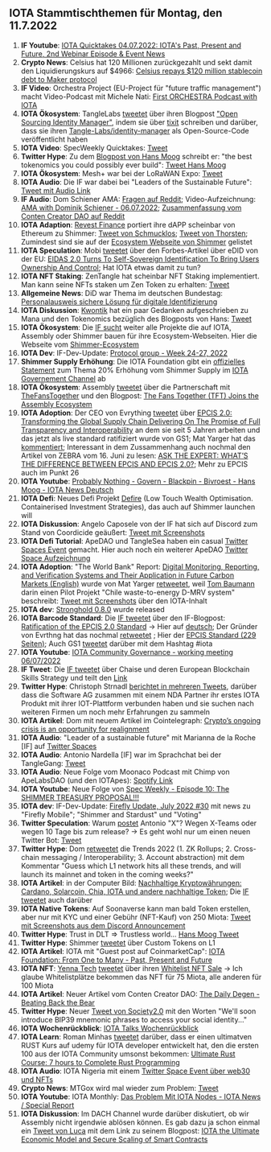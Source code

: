 ## IOTA Stammtischthemen für Montag, den 11.7.2022

1. **IF Youtube**: [IOTA Quicktakes 04.07.2022: IOTA's Past, Present and Future, 2nd Webinar Episode & Event News](https://www.youtube.com/watch?v=N4JjTWBEAGs)
2. **Crypto News**: Celsius hat 120 Millionen zurückgezahlt und sekt damit den Liquidierungskurs auf $4966: [Celsius repays $120 million stablecoin debt to Maker protocol](https://www.theblock.co/post/155751/celsius-repays-120-million-stablecoin-debt-to-maker-protocol?utm_source=twitter&utm_medium=social)
3. **IF Video**: Orchestra Project (EU-Project für "future traffic management") macht Video-Podcast mit Michele Nati: [First ORCHESTRA Podcast with IOTA](https://orchestra2020.eu/first-orchestra-podcast-with-iota/)
4. **IOTA Ökosystem**: TangleLabs [tweetet](https://twitter.com/Tangle_Labs/status/1543982686246780929?s=20&t=d-WHuo7iaKFkf8PJ0AyMFw) über ihren Blogpost ["Open Sourcing Identity Manager"](https://blog.tanglelabs.io/identitymanager-release/), indem sie über [tixit](https://tixit.live/) schreiben und darüber, dass sie ihren [Tangle-Labs/identity-manager](https://github.com/Tangle-Labs/identity-manager) als Open-Source-Code veröffentlicht haben
5. **IOTA Video**: SpecWeekly Quicktakes: [Tweet](https://twitter.com/SpecWeekly/status/1544222552779739136?s=20&t=d-WHuo7iaKFkf8PJ0AyMFw)
6. **Twitter Hype**: Zu dem [Blogpost von Hans Moog](https://husqy.medium.com/the-trust-machine-part5-dlts-existential-crisis-tokenomics-and-mana-645a2ae8dbd8) schreibt er: "the best tokenomics you could possibly ever build": [Tweet Hans Moog](https://twitter.com/hus_qy/status/1543962580380696576?s=20&t=d-WHuo7iaKFkf8PJ0AyMFw)
7. **IOTA Ökosystem**: Mesh+ war bei der LoRaWAN Expo: [Tweet](https://twitter.com/ChirpIoT/status/1534190679945105410?s=20&t=LS-6JQXazG9khIJAQtb5oA)
8. **IOTA Audio**: Die IF war dabei bei "Leaders of the Sustainable Future": [Tweet mit Audio Link](https://twitter.com/iota/status/1544245959378587648?s=20&t=d-WHuo7iaKFkf8PJ0AyMFw)
9. **IF Audio**: Dom Schiener AMA: [Fragen auf Reddit](https://www.reddit.com/r/Iota/comments/vr47c5/ama_with_dominik_schiener_july_6th_2022/); Video-Aufzeichnung: [AMA with Dominik Schiener - 06.07.2022](https://www.youtube.com/watch?v=cn6wsSN_9hk); [Zusammenfassung vom Conten Creator DAO auf Reddit](https://www.reddit.com/r/Iota/comments/vsx72q/daily_degen_newsletter_presents_summary_of_iota/)
10. **IOTA Adaption**: [Revest Finance](https://twitter.com/RevestFinance) portiert ihre dAPP scheinbar von Ethereum zu Shimmer: [Tweet von Schmucklos](https://twitter.com/Schmucklos_/status/1544395337586057219?s=20); [Tweet von Thorsten](https://twitter.com/theissler/status/1544369482533052424?s=20); Zumindest sind sie auf der [Ecosystem Webseite von Shimmer](https://shimmer.network/ecosystem) gelistet
11. **IOTA Speculation**: Mobi [tweetet](https://twitter.com/dltMOBI/status/1544446873397628929?s=20) über den Forbes-Artikel über eDID von der EU: [EIDAS 2.0 Turns To Self-Sovereign Identification To Bring Users Ownership And Control](https://www.forbes.com/sites/alastairjohnson/2022/07/05/eidas-20-turns-to-self-sovereign-identification-to-bring-users-ownership-and-control/?sh=fc189597f07e); Hat IOTA etwas damit zu tun?
12. **IOTA NFT Staking**: ZenTangle hat scheinbar NFT Staking implementiert. Man kann seine NFTs staken um Zen Token zu erhalten: [Tweet](https://twitter.com/zentangle_io/status/1544407863778373632?s=20)
13. **Allgemeine News**: DiD war Thema im deutschen Bundestag: [Personalausweis sichere Lösung für digitale Identifizierung](https://www.bundestag.de/dokumente/textarchiv/2022/kw27-pa-digitales-identitaeten-901172)
14. **IOTA Diskussion**: [Kwontik](https://twitter.com/Kwontik) hat ein paar Gedanken aufgeschrieben zu Mana und den Tokenomics bezüglich des Blogposts von Hans: [Tweet](https://twitter.com/Kwontik/status/1544447882308325377?s=20&t=4WXZdcgVpzzcLtN1GGYnvg)
15. **IOTA Ökosystem**: Die [IF sucht](https://twitter.com/iota/status/1544410795525775360?s=20&t=4WXZdcgVpzzcLtN1GGYnvg) weiter alle Projekte die auf IOTA, Assembly oder Shimmer bauen für ihre Ecosystem-Webseiten. Hier die Webseite vom [Shimmer-Ecosystem](https://shimmer.network/ecosystem)
16. **IOTA Dev**: IF-Dev-Update: [Protocol group - Week 24-27, 2022](https://github.com/iotaledger/research-updates/discussions/41)
17. **Shimmer Supply Erhöhung**: Die IOTA Foundation gibt ein [offizielles Statement](https://govern.iota.org/t/discussion-follow-up-proposal-to-the-establishment-of-a-shimmer-ecosystem-fund/1315/49) zum Thema 20% Erhöhung vom Shimmer Supply im [IOTA Governement Channel](https://govern.iota.org/) ab
18. **IOTA Ökosystem**: Assembly [tweetet](https://twitter.com/assembly_net/status/1544667494698344449?s=20&t=_ojBA7Cuoqx7mJbx5HXKKA) über die Partnerschaft mit [TheFansTogether](https://twitter.com/TheFansTogether) und den Blogpost: [The Fans Together (TFT) Joins the Assembly Ecosystem](https://blog.assembly.sc/the-fans-together-tft-joins-the-assembly-ecosystem/)
19. **IOTA Adoption**: Der CEO von Evrything [tweetet](https://twitter.com/domguinard/status/1544731021656170498?s=20&t=2tvOwQaUWMNVifrBULcXCg) über [EPCIS 2.0: Transforming the Global Supply Chain Delivering On The Promise of Full Transparency and Interoperability](https://domguinard.medium.com/epcis-2-0-transforming-the-global-supply-chain-delivering-on-the-promise-of-full-transparency-and-2713b1194a3f) an dem sie seit 5 Jahren arbeiten und das jetzt als live standard ratifiziert wurde von GS1; Mat Yarger hat das [kommentiert](https://twitter.com/Mat_Yarger/status/1544778735093678080?s=20&t=2tvOwQaUWMNVifrBULcXCg); Interessant in dem Zussammenhang auch nochmal den Artikel von ZEBRA vom 16. Juni zu lesen: [ASK THE EXPERT: WHAT’S THE DIFFERENCE BETWEEN EPCIS AND EPCIS 2.0?](https://www.zebra.com/us/en/blog/posts/2022/the-difference-between-epcis-and-epcis-2-0.html); Mehr zu EPCIS auch im Punkt 26
20. **IOTA Youtube**: [Probably Nothing - Govern - Blackpin - Bivroest - Hans Moog - IOTA News Deutsch](https://www.youtube.com/watch?app=desktop&v=Kw43PXzyjFA)
21. **IOTA Defi**: Neues Defi Projekt [Defire](https://twitter.com/DeFIRE_org/status/1542490030173818881?s=20&t=2tvOwQaUWMNVifrBULcXCg) (Low Touch Wealth Optimisation. Containerised Investment Strategies), das auch auf Shimmer launchen will 
22. **IOTA Diskussion**: Angelo Caposele von der IF hat sich auf Discord zum Stand von Coordicide geäußert: [Tweet mit Screenshots](https://twitter.com/Vrom14286662/status/1544775295495970816?s=20&t=2tvOwQaUWMNVifrBULcXCg)
23. **IOTA Defi Tutorial**: ApeDAO und TangleSea haben ein casual [Twitter Spaces Event](https://twitter.com/ApeLabsEdu/status/1544717229194969089?s=20&t=2tvOwQaUWMNVifrBULcXCg) gemacht. Hier auch noch ein weiterer ApeDAO [Twitter Space Aufzeichnung](https://twitter.com/iotapes/status/1545454004385218565?s=20&t=pvu18sPTGhsFOpxqQ6Z4Ng)
24. **IOTA Adoption**: "The World Bank" Report: [Digital Monitoring, Reporting, and Verification Systems and Their Application in Future Carbon Markets (English)](https://documents.worldbank.org/en/publication/documents-reports/documentdetail/099605006272210909/idu0ca02ce8009a2404bb70bb6d0233b54ffad5e) wurde von Mat Yarger [retweetet](https://twitter.com/Mat_Yarger/status/1544778030765297665?s=20&t=2tvOwQaUWMNVifrBULcXCg), weil [Tom Baumann](https://twitter.com/TomTC4TC/status/1542550776827899904?s=20&t=2tvOwQaUWMNVifrBULcXCg) darin einen Pilot Projekt "Chile waste-to-energy D-MRV system" beschreibt: [Tweet mit Screenshots](https://twitter.com/Vrom14286662/status/1544601652186988545?s=20&t=2tvOwQaUWMNVifrBULcXCg) über den IOTA-Inhalt
25. **IOTA dev**:  [Stronghold 0.8.0](https://github.com/iotaledger/stronghold.rs) wurde released
26. **IOTA Barcode Standard**: Die [IF tweetet](https://twitter.com/iota/status/1544969503083216897?s=20&t=WxidU_k1WbInz-AI-kP_wA) über den IF-Blogpost: [Ratification of the EPCIS 2.0 Standard](https://blog.iota.org/ratification-of-epcis-2-0/) -> Hier auf [deutsch](https://iota-kurs.de/ratifizierung-des-epcis-2-0-standards/); Der Gründer von Evrthng hat das nochmal [retweetet](https://twitter.com/domguinard/status/1544972613075746817?s=20&t=aUzzU4iEZLGjZ9z9rIN0Ng) ; Hier der [EPCIS Standard (229 Seiten)](https://ref.gs1.org/standards/epcis/); Auch GS1 [tweetet](https://twitter.com/gs1/status/1545362082106937348?s=20&t=pvu18sPTGhsFOpxqQ6Z4Ng) darüber mit dem Hashtag #iota
27. **IOTA Youtube**: [IOTA Community Governance - working meeting 06/07/2022](https://www.youtube.com/watch?v=ZFd9GpKpEyA)
28. **IF Tweet**: Die [IF tweetet](https://twitter.com/iota/status/1544969494233227264?s=20&t=WxidU_k1WbInz-AI-kP_wA) über Chaise und deren European Blockchain Skills Strategy und teilt den [Link](https://chaise-blockchainskills.eu/chaise-releases-its-blockchain-skills-strategy-to-position-the-eu-at-the-forefront-of-blockchain-innovation-uptake/)
29. **Twitter Hype**: Christoph Strnadl [berichtet in mehreren Tweets](https://twitter.com/archimate/status/1545040543763181568?s=20&t=WxidU_k1WbInz-AI-kP_wA), darüber dass die Software AG zusammen mit einem NDA Partner ihr erstes IOTA Produkt mit ihrer IOT-Plattform verbunden haben und sie suchen nach weiteren Firmen um noch mehr Erfahrungen zu sammeln
30. **IOTA Artikel**: Dom mit neuem Artikel im Cointelegraph: [Crypto’s ongoing crisis is an opportunity for realignment](https://cointelegraph.com/news/crypto-s-ongoing-crisis-is-an-opportunity-for-realignment)
31. **IOTA Audio**: "Leader of a sustainable future" mit Marianna de la Roche [IF] auf [Twitter Spaces](https://twitter.com/blockleaders/status/1543925928165769219?s=20&t=aUzzU4iEZLGjZ9z9rIN0Ng)
32. **IOTA Audio**: Antonio Nardella [IF] war im Sprachchat bei der TangleGang: [Tweet](https://twitter.com/GangTangleTalk/status/1545020900017426442?s=20&t=xhdXY9w3GAe584QyhzzoTA)
33. **IOTA Audio**: Neue Folge vom Moonaco Podcast mit Chimp von ApeLabsDAO (und den IOTApes): [Spotify Link](https://open.spotify.com/episode/75csncaGJyWfd1mzuFplOA?si=5vxCUiMtRwaqELTN_g5-UA&nd=1)
34. **IOTA Youtube**: Neue Folge von [Spec Weekly - Episode 10: The SHIMMER TREASURY PROPOSAL!!!](https://www.youtube.com/watch?v=xGbF1hYGTF0&feature=youtu.be)
35. **IOTA dev**: IF-Dev-Update: [Firefly Update, July 2022 #30](https://github.com/iotaledger/engineering-updates/discussions/30) mit news zu "Firefly Mobile"; "Shimmer and Stardust" und "Voting"
36. **Twitter Speculation**: Warum [postet](https://twitter.com/antonionardella/status/1545297236191596545?s=20&t=pvu18sPTGhsFOpxqQ6Z4Ng) Antonio "X"? Wegen X-Teams oder wegen 10 Tage bis zum release? -> Es geht wohl nur um einen neuen Twitter Bot: [Tweet](https://twitter.com/antonionardella/status/1545806727525826560?s=20&t=rF3RppwKOTFN-3MoEsvL6Q)
37. **Twitter Hype**: Dom [retweetet](https://twitter.com/DomSchiener/status/1545084308200849408?s=20&t=pvu18sPTGhsFOpxqQ6Z4Ng) die Trends 2022 (1. ZK Rollups; 2. Cross-chain messaging / Interoperability; 3. Account abstraction) mit dem Kommentar "Guess which L1 network hits all these trends, and will launch its mainnet and token in the coming weeks?"
38. **IOTA Artikel**: in der Computer Bild: [Nachhaltige Kryptowährungen: Cardano, Solarcoin, Chia, IOTA und andere nachhaltige Token](https://www.computerbild.de/artikel/cb-Tipps-Finanzen-Nachhaltige-Kryptowaehrungen-30841373.html); Die [IF tweetet](https://twitter.com/iota/status/1546449224182677506?s=20&t=qJRl5hK7EjOpLWTVoIZnDw) auch darüber
39. **IOTA Native Tokens**: Auf Soonaverse kann man bald Token erstellen, aber nur mit KYC und einer Gebühr (NFT-Kauf) von 250 Miota: [Tweet mit Screenshots aus dem Discord Announcement](https://twitter.com/Vrom14286662/status/1545660173758435329?s=20&t=pvu18sPTGhsFOpxqQ6Z4Ng)
40. **Twitter Hype**: Trust in DLT => Trustless world... [Hans Moog Tweet](https://twitter.com/hus_qy/status/1545603824995520513?s=20&t=pvu18sPTGhsFOpxqQ6Z4Ng)
41. **Twitter Hype**: Shimmer [tweetet](https://twitter.com/shimmernet/status/1545437658410795011?s=20&t=pvu18sPTGhsFOpxqQ6Z4Ng) über Custom Tokens on L1
42. **IOTA Artikel**: IOTA mit "Guest post auf CoinmarketCap": [IOTA Foundation: From One to Many - Past, Present and Future](https://coinmarketcap.com/community/articles/30764)
43. **IOTA NFT**: [Yenna Tech](https://yenna.tech/) [tweetet](https://twitter.com/YennaTech/status/1545136122937757698?s=20&t=pvu18sPTGhsFOpxqQ6Z4Ng) über ihren [Whitelist NFT Sale](https://soonaverse.com/collection/0x022b16a582570cee6d4f764a4e979b125b58453e) -> Ich glaube Whitelistplätze bekommen das NFT für 75 Miota, alle anderen für 100 Miota
44. **IOTA Artikel**: Neuer Artikel vom Conten Creator DAO: [The Daily Degen - Beating Back the Bear](https://iotacreator.substack.com/p/the-daily-degen-beating-back-the?utm_source=%2Finbox&utm_medium=reader2)
45. **Twitter Hype**: Neuer [Tweet von Society2.0](https://twitter.com/society2/status/1353985067136106497?s=20&t=KqbilumRnXczSODK7C_Bqg) mit den Worten "We'll soon introduce BIP39 mnemonic phrases to access your social identity..."
46. **IOTA Wochenrückblick**: [IOTA Talks Wochenrückblick](https://www.iota-talk.com/index.php?article/200-wochenr%C3%BCckblick-vom-3-bis-9-juli-2022/)
47. **IOTA Learn**: Roman Minhas [tweetet](https://twitter.com/N_N_Minhas/status/1546376682294190080?s=20&t=z-WPHlp5N_WGFoNX6PJjCw) darüber, dass er einen ultimatven RUST Kurs auf udemy für IOTA developer entwickelt hat, den die ersten 100 aus der IOTA Community umsonst bekommen: [Ultimate Rust Course: 7 hours to Complete Rust Programming](https://www.udemy.com/course/complete-rust-course/?couponCode=A2BE5C3685332E5F8CD7)
48. **IOTA Audio**: IOTA Nigeria mit einem [Twitter Space Event über web30 und NFTs](https://twitter.com/IotaNigeria/status/1546193556641038342?s=20&t=qkgzS10Ik9i0QvCP1hVMuA)
49. **Crypto News**: MTGox wird mal wieder zum Problem: [Tweet](https://twitter.com/Quinnvest/status/1546217724547944448?s=20&t=z-WPHlp5N_WGFoNX6PJjCw)
50. **IOTA Youtube**: IOTA Monthly: [Das Problem Mit IOTA Nodes - IOTA News / Special Report](https://www.youtube.com/watch?v=yhiRAGB4N20)
51. **IOTA Diskussion**: Im DACH Channel wurde darüber diskutiert, ob wir Assembly nicht irgendwie ablösen können. Es gab dazu ja schon einmal ein [Tweet von Luca](https://twitter.com/lukastanisic99/status/1467238855556407297?s=20&t=xlsznJ0br4XManvg3tahVQ) mit dem Link zu seinem Blogpost: [IOTA the Ultimate Economic Model and Secure Scaling of Smart Contracts](https://luka99.medium.com/iota-the-ultimate-economic-model-and-secure-scaling-of-smart-contracts-2506ec4e619a)




